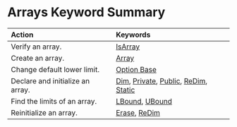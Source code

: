 
# Arrays Keyword Summary


|**Action**|**Keywords**|
|:-----|:-----|
|Verify an array.| [IsArray](b7926cce-3e55-4074-1a04-99dac608fcb1.md)|
|Create an array.| [Array](dc7926a0-b70d-67ee-482f-d7bcdaffe139.md)|
|Change default lower limit.| [Option Base](21f45e9e-2cb2-3a45-0484-d23adae77e3e.md)|
|Declare and initialize an array.| [Dim](674a6797-5827-9ce6-6375-e24b21977a6d.md),  [Private](f578a258-aac1-3dc5-ab1d-e74baaaf7244.md),  [Public](c8c8771b-d4cf-d5dc-4160-110472e252b4.md),  [ReDim](5044cb55-6cdc-16a7-6558-dcff7ab4b933.md),  [Static](56b817bc-7324-cc0b-10ec-7ffea364b91e.md)|
|Find the limits of an array.| [LBound](49520e9d-305b-4f5b-3ae6-df92f875d1eb.md),  [UBound](8dda22e9-d9f9-9944-1b91-cfb8b61774a7.md)|
|Reinitialize an array.| [Erase](b051ba13-3669-57e5-b023-cc4d52ec93f6.md),  [ReDim](5044cb55-6cdc-16a7-6558-dcff7ab4b933.md)|
